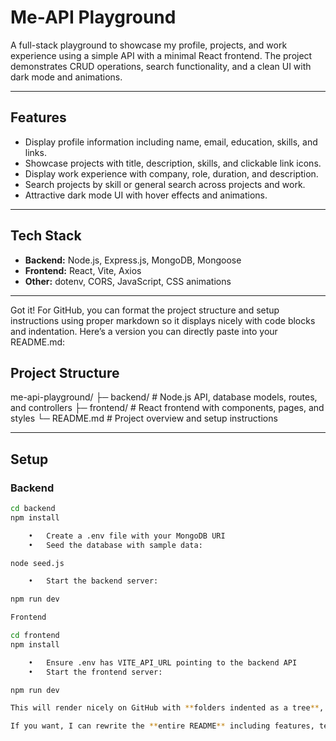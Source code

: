 # Me-API Playground

A full-stack playground to showcase my profile, projects, and work experience using a simple API with a minimal React frontend. The project demonstrates CRUD operations, search functionality, and a clean UI with dark mode and animations.  

---

## Features

- Display profile information including name, email, education, skills, and links.
- Showcase projects with title, description, skills, and clickable link icons.
- Display work experience with company, role, duration, and description.
- Search projects by skill or general search across projects and work.
- Attractive dark mode UI with hover effects and animations.

---

## Tech Stack

- **Backend:** Node.js, Express.js, MongoDB, Mongoose  
- **Frontend:** React, Vite, Axios  
- **Other:** dotenv, CORS, JavaScript, CSS animations  

---

Got it! For GitHub, you can format the project structure and setup instructions using proper markdown so it displays nicely with code blocks and indentation. Here’s a version you can directly paste into your README.md:

## Project Structure

me-api-playground/
├─ backend/           # Node.js API, database models, routes, and controllers
├─ frontend/          # React frontend with components, pages, and styles
└─ README.md          # Project overview and setup instructions

---

## Setup

### Backend

```bash
cd backend
npm install

	•	Create a .env file with your MongoDB URI
	•	Seed the database with sample data:

node seed.js

	•	Start the backend server:

npm run dev

Frontend

cd frontend
npm install

	•	Ensure .env has VITE_API_URL pointing to the backend API
	•	Start the frontend server:

npm run dev

This will render nicely on GitHub with **folders indented as a tree**, and **commands in proper code blocks**.  

If you want, I can rewrite the **entire README** including features, tech stack, project structure, and setup **all in one neatly formatted file** ready to copy. Do you want me to do that?
